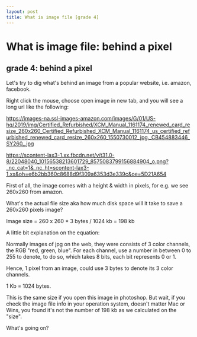 ```yaml
---
layout: post
title: What is image file [grade 4]
---
```


# What is image file: behind a pixel

## grade 4: behind a pixel

Let's try to dig what's behind an image from a popular website, i.e. amazon, facebook.

Right click the mouse, choose open image in new tab, and you will see a long url like the following:

https://images-na.ssl-images-amazon.com/images/G/01/US-hq/2019/img/Certified_Refurbished/XCM_Manual_1161174_renewed_card_resize_260x260_Certified_Refurbished_XCM_Manual_1161174_us_certified_refurbished_renewed_card_resize_260x260_1550730012_jpg._CB454883446_SY260_.jpg

https://scontent-lax3-1.xx.fbcdn.net/v/t31.0-8/22048040_10156538213601729_8575083799156884904_o.png?_nc_cat=1&_nc_ht=scontent-lax3-1.xx&oh=e6b2bb360c8688d9f309a6353d3e339c&oe=5D21A654

First of all, the image comes with a height & width in pixels, for e.g. we see 260x260 from amazon.

What's the actual file size aka how much disk space will it take to save a 260x260 pixels image? 

Image size = 260 x 260 * 3 bytes / 1024 kb = 198 kb

A little bit explanation on the equation:

Normally images of jpg on the web, they were consists of 3 color channels, the RGB "red, green, blue". 
For each channel, use a number in between 0 to 255 to denote, to do so, which takes 8 bits, each bit represents 0 or 1.

Hence, 1 pixel from an image, could use 3 bytes to denote its 3 color channels. 

1 Kb = 1024 bytes.

This is the same size if you open this image in photoshop.
But wait, if you check the image file info in your operation system, doesn't matter Mac or Wins, you found it's not the number of 198 kb as we calculated on the "size". 

What's going on? 




